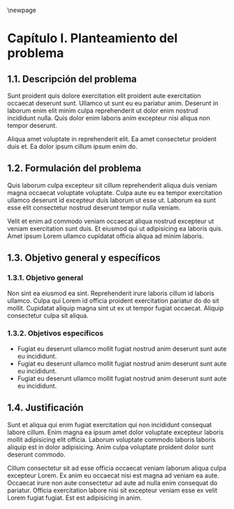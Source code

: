 \newpage

# Capítulo I. Planteamiento del problema

## 1.1. Descripción del problema

Sunt proident quis dolore exercitation elit proident aute exercitation occaecat deserunt sunt. Ullamco ut sunt eu eu pariatur anim. Deserunt in laborum enim elit minim culpa reprehenderit ut dolor enim nostrud incididunt nulla. Quis dolor enim laboris anim excepteur nisi aliqua non tempor deserunt.

Aliqua amet voluptate in reprehenderit elit. Ea amet consectetur proident duis et. Ea dolor ipsum cillum ipsum enim do.

## 1.2. Formulación del problema

Quis laborum culpa excepteur sit cillum reprehenderit aliqua duis veniam magna occaecat voluptate voluptate. Culpa aute eu ea tempor exercitation ullamco deserunt id excepteur duis laborum ut esse ut. Laborum ea sunt esse elit consectetur nostrud deserunt tempor nulla veniam.

Velit et enim ad commodo veniam occaecat aliqua nostrud excepteur ut veniam exercitation sunt duis. Et eiusmod qui ut adipisicing ea laboris quis. Amet ipsum Lorem ullamco cupidatat officia aliqua ad minim laboris.

## 1.3. Objetivo general y específicos

### 1.3.1. Objetivo general

Non sint ea eiusmod ea sint. Reprehenderit irure laboris cillum id laboris ullamco. Culpa qui Lorem id officia proident exercitation pariatur do do sit mollit. Cupidatat aliquip magna sint ut ex ut tempor fugiat occaecat. Aliquip consectetur culpa sit aliqua.

### 1.3.2. Objetivos específicos

* Fugiat eu deserunt ullamco mollit fugiat nostrud anim deserunt sunt aute eu incididunt.
* Fugiat eu deserunt ullamco mollit fugiat nostrud anim deserunt sunt aute eu incididunt.
* Fugiat eu deserunt ullamco mollit fugiat nostrud anim deserunt sunt aute eu incididunt.

## 1.4. Justificación

Sunt et aliqua qui enim fugiat exercitation qui non incididunt consequat labore cillum. Enim magna ea ipsum amet dolor voluptate excepteur laboris mollit adipisicing elit officia. Laborum voluptate commodo laboris laboris aliquip est in dolor adipisicing. Anim culpa voluptate proident dolor sunt deserunt commodo.

Cillum consectetur sit ad esse officia occaecat veniam laborum aliqua culpa excepteur Lorem. Ex anim eu occaecat nisi est magna ad veniam ea aute. Occaecat irure non aute consectetur ad aute ad nulla enim consequat do pariatur. Officia exercitation labore nisi sit excepteur veniam esse ex velit Lorem fugiat fugiat. Est est adipisicing in anim.
